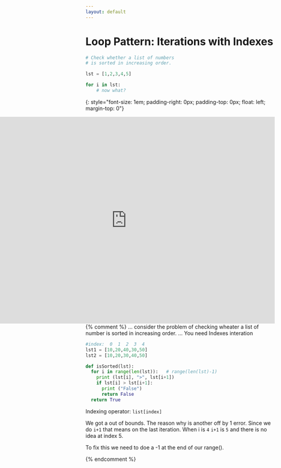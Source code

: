 ```yaml
---
layout: default
---
```

# Loop Pattern: Iterations with Indexes

```python
# Check whether a list of numbers
# is sorted in increasing order.

lst = [1,2,3,4,5]

for i in lst:
    # now what?
```
{: style="font-size: 1em; padding-right: 0px; padding-top: 0px; float: left; margin-top: 0"}

<iframe  align="right" height="550px"  width=790px src="https://repl.it/@nickstanley574/iterationwithindexes?lite=true" scrolling="no" frameborder="no" allowtransparency="true" allowfullscreen="true" sandbox="allow-forms allow-pointer-lock allow-popups allow-same-origin allow-scripts allow-modals"></iframe>

{% comment %}
... consider the problem of checking wheater a list of number is sorted in increasing order. ... You need Indexes interation

```python
#index:  0  1  2  3  4
lst1 = [10,20,40,30,50]
lst2 = [10,20,30,40,50]

def isSorted(lst):
  for i in range(len(lst)):   # range(len(lst)-1)
    print (lst[i], ">", lst[i+1])
    if lst[i] > lst[i+1]:
      print ("False")
      return False
  return True
 ````
Indexing operator: `list[index]`

 We got a out of bounds. The reason why is another off by 1 error. Since we do `i+1` that means on the last iteration. When i is `4` `i+1` is `5` and there is no idea at index 5.

 To fix this we need to doe a -1 at the end of our range().

{% endcomment %}
